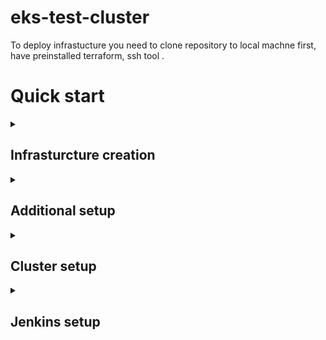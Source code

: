 # eks-test-cluster

To deploy infrastucture you need to clone repository to local machne first, have preinstalled terraform, ssh tool  .

# Quick start

<details>
  <summary><h2>Infrasturcture creation</summary>
  
- clone *eks-test-cluster* project

- Run *terraform init* in *eks-test-cluster/* root folder to initialize project modules

- Open file fixtures.tfvars, change variable *myip* to your ip in CIDR format "X.X.X.X/32"

- Run *terraform plan --var-file=fixtures.tfvars* in *eks-test-cluster/* root folder to see an execution plan, which lets you preview the changes that Terraform plans to make to your infrastructure.

- Run *terraform apply --var-file=fixtures.tfvars --auto-approve* in *eks-test-cluster/* root folder to apply changes to your infrastructure
    
    ```sh
    ~ git clone git@github.com:toxabol/eks-test-cluster.git
    ~ cd eks-test-cluster
    ~ terraform init
    ~ # manually change variable *myip* to your ip in CIDR format "X.X.X.X/32"
    ~ terraform apply --var-file=fixtures.tfvars --auto-approve
    ```

</details>

<details>
  <summary><h2>Additional setup</summary>
 - make ssh connection to bastion using it`s *public ip* and *private key* created in the *eks-test-cluster/* root folder.

 - **OPTIONAL:** If infrastructure was created from scratch in first time, bastion might be setuped properly. Terraform will automatically install kubectl. You need to setup aws cli by running *aws configure*. Then use credentials from terraform created user. 

 - **OPTIONAL:** If infrastructure was created from scratch in first time, you need to setup helm. To setup it run
    
   ```sh
   ~ curl -fsSL -o get_helm.sh https://raw.githubusercontent.com/helm/helm/main/scripts/get-helm-3
   ~ chmod 700 get_helm.sh
   ~ sudo yum install git -y
   ~ DESIRED_VERSION=v3.7.2 ./get_helm.sh
   ```
 
 - **OPTIONAL:** You also need to get credentials for kubectl, so you need to run aws configure
    ```sh
    ~ aws configure
    ~ #enter credentials
    ```
</details>
  

<details>
  <summary><h2>Cluster setup</summary>

 - Next, you need to setup kubectl credentials to configure. To do it, run aws eks update-kubeconfig --name=$(cluster_name) , where *$(cluster_name)* is a name of your cluster. By default it`s *dev-cluster* and *prod-cluster* . Also, you need to install and configure some cluster addons for a correct work. Dont forget to change *$(your_account_id)* to yours. Run:

    ```sh
    ~ aws eks update-kubeconfig --name=dev-cluster
    ~ helm repo add eks https://aws.github.io/eks-charts
    ~ kubectl annotate serviceaccount aws-load-balancer-controller -n kube-system eks.amazonaws.com/role-arn=arn:aws:iam::$(your_account_id):role/aws-load-balancer-controller
    ~ helm install aws-load-balancer-controller eks/aws-load-balancer-controller --set clusterName=dev-cluster --set serviceAccount.create=false --set serviceAccount.name=aws-load-balancer-controller -n kube-system
    ~ kubectl apply -k "github.com/kubernetes-sigs/aws-ebs-csi-driver/deploy/kubernetes/overlays/stable/?ref=master"
    ~ kubectl annotate serviceaccount ebs-csi-controller-sa   -n kube-system   eks.amazonaws.com/role-arn=arn:aws:iam::$(your_account_id):role/AmazonEKS_EBS_CSI_DriverRole_tf
    ~ kubectl delete pods -n kube-system -l=app=ebs-csi-controller
    ~ kubectl apply -f https://github.com/cert-manager/cert-manager/releases/download/v1.10.1/cert-manager.yaml
    ```
  
  - After that, you need manually issue a certificate for a domain you want to use in AWS Certificate Manager. Check this article to get more details https://docs.aws.amazon.com/acm/latest/userguide/gs-acm-request-public.html
  
</details>
  

<details>
  <summary><h2>Jenkins setup</summary>

 - To setup jenkins, you should run those commands. They will install jenkins using helm.

    ```sh
    ~ helm repo add jenkins https://charts.jenkins.io
    ~ helm repo update
    ~ helm upgrade --install myjenkins jenkins/jenkins -n app1
    ~ kubectl exec --namespace app1 -it svc/myjenkins -c jenkins -- /bin/cat /run/secrets/additional/chart-admin-password && echo
    # You can use admin as username and output of previous command as password to login in first time
    ```
    
</details>
